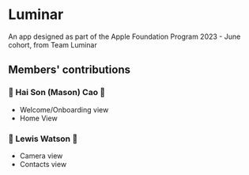 # Luminar
An app designed as part of the Apple Foundation Program 2023 - June cohort, from Team Luminar


## Members' contributions

### :star2: Hai Son (Mason) Cao  :star2:
- Welcome/Onboarding view
- Home View

### :star2: Lewis Watson  :star2:
- Camera view
- Contacts view
